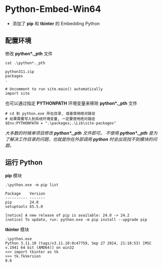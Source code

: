 # Python-Embed-Win64

- 添加了 **pip** 和 **tkinter** 的 Embedding Python

## 配置环境

修改 **python\*._pth** 文件
```shell
cat .\python*._pth

python311.zip
packages
.

# Uncomment to run site.main() automatically
import site
```

也可以通过指定 **PYTHONPATH** 环境变量来移除 **python\*._pth** 文件
```shell
# cd 到 python.exe 所在目录, 或者使用绝对路径
# 如果需要写入到系统环境变量, 一定要使用绝对路径
$Env:PYTHONPATH = ".\packages;.\Lib\site-packages"
```

*大多数的时候单项目修改 **python\*._pth** 文件即可。*
*不使用 **python\*._pth** 是为了解决工作目录的问题，也就是你在外部调用 **python** 时会出现找不到模块的问题。*

## 运行 Python

**pip** 模块
```shell
.\python.exe -m pip list

Package    Version
---------- -------
pip        24.0
setuptools 65.5.0

[notice] A new release of pip is available: 24.0 -> 24.2
[notice] To update, run: python.exe -m pip install --upgrade pip
```

**tkinter** 模块
```shell
.\python.exe
Python 3.11.10 (tags/v3.11.10:0c47759, Sep 27 2024, 21:18:53) [MSC v.1941 64 bit (AMD64)] on win32
>>> import tkinter as tk
>>> tk.TkVersion
8.6
```

